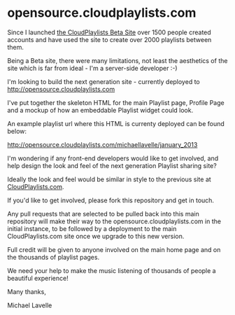 opensource.cloudplaylists.com
=============================

Since I launched <a href="http://cloudplaylists.com">the CloudPlaylists Beta Site</a> over 1500 people created accounts and 
have used the site to create over 2000 playlists between them.

Being a Beta site, there were many limitations, not least the aesthetics of the site which is far from ideal - I'm a server-side developer :-)

I'm looking to build the next generation site - currently deployed to <a href="http://opensource.cloudplalyists.com">http://opensource.cloudplaylists.com</a>

I've put together the skeleton HTML for the main Playlist page, Profile Page and a mockup of how an embeddable Playlist widget could look.

An example playlist url where this HTML is currenty deployed can be found below:

<a href="http://opensource.cloudplaylists.com/michaellavelle/january_2013">http://opensource.cloudplaylists.com/michaellavelle/january_2013</a>


I'm wondering if any front-end developers would like to get involved, and help design the look and feel of the 
next generation Playlist sharing site?

Ideally the look and feel would be similar in style to the previous site at <a href="http://cloudplaylists.com">CloudPlaylists.com</a>.

If you'd like to get involved, please fork this repository and get in touch.

Any pull requests that are selected to be pulled back into this main repository will make their way to the opensource.cloudplaylists.com in the initial instance, to be followed
by a deployment to the main CloudPlaylists.com site once we upgrade to this new version.

Full credit will be given to anyone involved on the main home page and on the thousands of playlist pages.

We need your help to make the music listening of thousands of people a beautiful experience!

Many thanks,

Michael Lavelle
